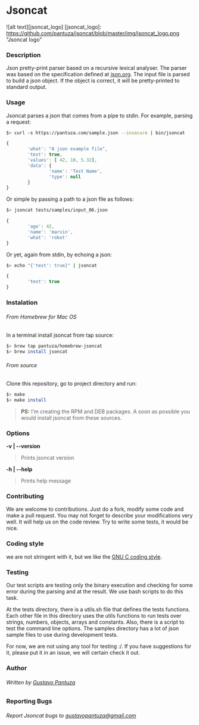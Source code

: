 Jsoncat
=======
![alt text][jsoncat_logo]
[jsoncat_logo]: https://github.com/pantuza/jsoncat/blob/master/img/jsoncat_logo.png "Jsoncat logo"

### Description
Json pretty-print parser based on a recursive lexical analyser. 
The parser was based on the specification defined at [json.org](http://json.org).
The input file is parsed to build a json object.
If the object is correct, it will be pretty-printed to standard output.

### Usage
Jsoncat parses a json that comes from a pipe to stdin. For example, parsing a request:
```bash
$> curl -s https://pantuza.com/sample.json --insecure | bin/jsoncat
```
```javascript
{
        'what': "A json example file",
        'test': true,
        'values': [ 42, 10, 5.32],
        'data': {
                'name': 'Test Name',
                'type': null
        }
}
```

Or simple by passing a path to a json file as follows:
```bash
$> jsoncat tests/samples/input_06.json
```
```javascript
{
        'age': 42,
        'name': 'marvin',
        'what': 'robot'
}
```

Or yet, again from stdin, by echoing a json:
```bash
$> echo "{'test': true}" | jsoncat
```
```javascript
{
        'test': true
}
```

### Instalation

###### From Homebrew for Mac OS
In a terminal install jsoncat from tap source:
```bash
$> brew tap pantuza/homebrew-jsoncat
$> brew install jsoncat
```

###### From source
Clone this repository, go to project directory and run:
```bash
$> make
$> make install
```
> **PS:** I'm creating the RPM and DEB packages. A soon as possible you would install jsoncat
> from these sources.

### Options
        
**-v | --version**
> Prints jsoncat version

**-h | --help**
> Prints help message

### Contributing

We are welcome to contributions. Just do a fork, modify some code and make a 
pull request. You may not forget to describe your modifications very well.
It will help us on the code review. Try to write some tests, it would be
nice.

### Coding style

we are not stringent with it, but we like the 
[GNU C coding 
style](https://www.gnu.org/prep/standards/html_node/Writing-C.html).

### Testing

Our test scripts are testing only the binary execution and checking for some
error during the parsing and at the result. 
We use bash scripts to do this task. 

At the tests directory, there is a utils.sh file that defines the tests functions.
Each other file in this directory uses the utils functions to run tests over 
strings, numbers, objects, arrays and constants. Also, there is a script to test
the command line options. The samples directory has a lot of json sample files
to use during development tests.

For now, we are not using any tool for testing :/. If you have suggestions 
for it, please put it in an issue, we will certain check it out. 


### Author

###### Written by [Gustavo Pantuza](https://pantuza.com)

### Reporting Bugs

###### Report Jsoncat bugs to gustavopantuza@gmail.com
